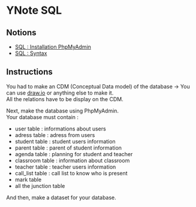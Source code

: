 # YNote SQL

## Notions
* [SQL : Installation PhpMyAdmin](https://kinsta.com/fr/blog/installer-phpmyadmin/)
* [SQL : Syntax](https://sql.sh/cours)

## Instructions

You had to make an CDM (Conceptual Data model) of the database -> You can use [draw.io](https://app.diagrams.net/) or anything else to make it.   
All the relations have to be display on the CDM.

Next, make the database using PhpMyAdmin.  
Your database must contain : 
* user table : informations about users
* adress table : adress from users
* student table : student users information
* parent table : parent of student information
* agenda table : planning for student and teacher
* classroom table : information about classroom
* teacher table : teacher users information
* call_list table : call list to know who is present
* mark table
* all the junction table

And then, make a dataset for your database.